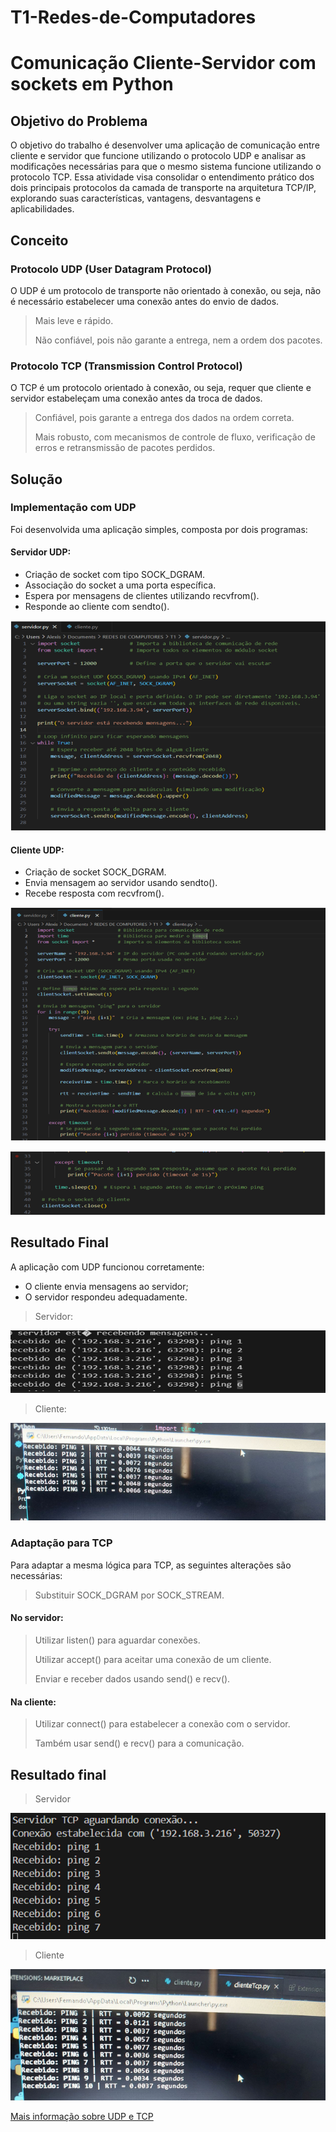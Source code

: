 # T1-Redes-de-Computadores
# Comunicação Cliente-Servidor com sockets em Python

## Objetivo do Problema
O objetivo do trabalho é desenvolver uma aplicação de comunicação entre cliente e servidor que funcione utilizando o protocolo UDP e analisar as modificações necessárias para que o mesmo sistema funcione utilizando o protocolo TCP. Essa atividade visa consolidar o entendimento prático dos dois principais protocolos da camada de transporte na arquitetura TCP/IP, explorando suas características, vantagens, desvantagens e aplicabilidades.

  ## Conceito
### Protocolo UDP (User Datagram Protocol)
O UDP é um protocolo de transporte não orientado à conexão, ou seja, não é necessário estabelecer uma conexão antes do envio de dados. 
>	Mais leve e rápido.
>
>	Não confiável, pois não garante a entrega, nem a ordem dos pacotes.


### Protocolo TCP (Transmission Control Protocol)
O TCP é um protocolo orientado à conexão, ou seja, requer que cliente e servidor estabeleçam uma conexão antes da troca de dados. 
>	Confiável, pois garante a entrega dos dados na ordem correta.
>
>	Mais robusto, com mecanismos de controle de fluxo, verificação de erros e retransmissão de pacotes perdidos.

  ## Solução
### Implementação com UDP
Foi desenvolvida uma aplicação simples, composta por dois programas:
#### Servidor UDP:
*	Criação de socket com tipo SOCK_DGRAM.
*	Associação do socket a uma porta específica.
*	Espera por mensagens de clientes utilizando recvfrom().
*	Responde ao cliente com sendto().
  
![Imagem do código de Servidor UDP](https://github.com/AlexisSolis7/T1-Redes-de-Computadores/blob/main/Captura%20de%20tela%202025-05-27%20185624.png)


#### Cliente UDP:
*	Criação de socket SOCK_DGRAM.
*	Envia mensagem ao servidor usando sendto().
*	Recebe resposta com recvfrom().

![Imagem do código de Cliente UDP](https://github.com/AlexisSolis7/T1-Redes-de-Computadores/blob/main/Captura%20de%20tela%202025-05-27%20192942.png)


![Imagem do código de Cliente UDP](https://github.com/AlexisSolis7/T1-Redes-de-Computadores/blob/main/Captura%20de%20tela%202025-05-27%20193403.png) 

  ## Resultado Final
A aplicação com UDP funcionou corretamente:
* O cliente envia mensagens ao servidor;
*	O servidor respondeu adequadamente.

> Servidor:

![Resultado do servidor](https://github.com/AlexisSolis7/T1-Redes-de-Computadores/blob/main/Captura%20de%20tela%202025-06-09%20093254.png)

> Cliente:

![Resultado do Cliente](https://github.com/AlexisSolis7/T1-Redes-de-Computadores/blob/main/Captura%20de%20tela%202025-06-09%20092831.png)


### Adaptação para TCP
Para adaptar a mesma lógica para TCP, as seguintes alterações são necessárias:

> Substituir SOCK_DGRAM por SOCK_STREAM.

####  No servidor:
>	Utilizar listen() para aguardar conexões.
>
>	Utilizar accept() para aceitar uma conexão de um cliente.
>
>	Enviar e receber dados usando send() e recv().
>
####  Na cliente:
>	Utilizar connect() para estabelecer a conexão com o servidor.
>
>	Também usar send() e recv() para a comunicação.

## Resultado final
> Servidor

![Resultado do servidor](https://github.com/AlexisSolis7/T1-Redes-de-Computadores/blob/main/Captura%20de%20tela%202025-06-09%20094341.png)

> Cliente

![Resultado do servidor](https://github.com/AlexisSolis7/T1-Redes-de-Computadores/blob/main/Captura%20de%20tela%202025-06-09%20100128.png)




[Mais informação sobre UDP e TCP](https://www.datacamp.com/pt/tutorial/a-complete-guide-to-socket-programming-in-python)
